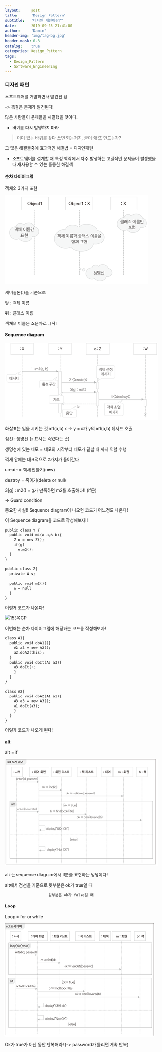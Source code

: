 ```yaml
---
layout:     post
title:      "Design Pattern"
subtitle:   "디자인 패턴이란?"
date:       2019-09-25 21:43:00
author:     "Damin"
header-img: "img/tag-bg.jpg"
header-mask: 0.3
catalog:    true
categories: Design_Pattern
tags:
  - Design_Pattern
  - Software_Engineering
---
```


### 디자인 패턴

소프트웨어를 개발하면서 발견된 점

-> 똑같은 문제가 발견된다!

많은 사람들이 문제들을 해결했을 것이다.

- 바퀴를 다시 발명하지 마라

> 이미 있는 바퀴를 갖다 쓰면 되는거지, 굳이 왜 또 만드는가?

그 많은 해결들중에 효과적인 해결법 = 디자인패턴

- 소프트웨어를 설계할 때 특정 맥락에서 자주 발생하는 고질적인 문제들이 발생했을 때 재사용할 수 있는 훌륭한 해결책

#### 순차 다이어그램

객체의 3가지 표현

![그림4-7](/img/in-post/Software/그림4-7.PNG)<br>

세미콜론(:)을 기준으로

앞 : 객체 이름

뒤 : 클래스 이름

객체의 이름은 소문자로 시작!

#### Sequence diagram

![그림4-8](/img/in-post/Software/그림4-8.PNG)<br>

화살표는 일을 시키는 것
  m1(a,b)
x   ->    y = x가 y의 m1(a,b) 메서드 호출 

점선 : 생명선 (x 표시는 죽었다는 뜻)

생명선에 있는 네모 = 네모의 시작부터 네모가 끝날 때 까지 역할 수행

꺽새 안에는 대표적으로 2가지가 들어간다

create = 객체 만들기(new)

destroy = 죽이기(delete or null)

3[g] : m2() = g가 만족하면 m2를 호출해라!! (if문)

-> Guard condition

중요한 사실!! Sequence diagram이 나오면 코드가 어느정도 나온다!

이 Sequence diagram을 코드로 작성해보자!!

~~~
public class Y {
  public void m1(A a,B b){
    Z o = new Z();
    if(g)
      o.m2();
  }
}

public class Z{
  private W w;
  
  public void m2(){
    w = null
  }
}
~~~

이렇게 코드가 나온다!

![153쪽CP](/img/in-post/Software/153쪽CP.PNG)<br>

이번에는 순차 다이어그램에 해당하는 코드를 작성해보자!

~~~
class A1{
  public void doA1(){
    A2 a2 = new A2();
    a2.doA2(this);
  }
  public void doIt(A3 a3){
    a3.doIt();
    }
  }
}

class A2{
  public void doA2(A1 a1){
    A3 a3 = new A3();
    a1.doIt(a3);
    }
  }
}
~~~

이렇게 코드가 나오게 된다!

#### alt

alt = if

![alt](/img/in-post/Software/alt.PNG)<br>

alt 는 sequence diagram에서 if문을 표현하는 방법이다!

alt에서 점선을 기준으로 윗부분은 ok가 true일 때
 
                        밑부분은 ok가 false일 때
                        
#### Loop

Loop = for or while

![그림4-11](/img/in-post/Software/그림4-11.PNG)<br>

Ok가 true가 아닌 동안 반복해라! (-> password가 틀리면 계속 반복)


